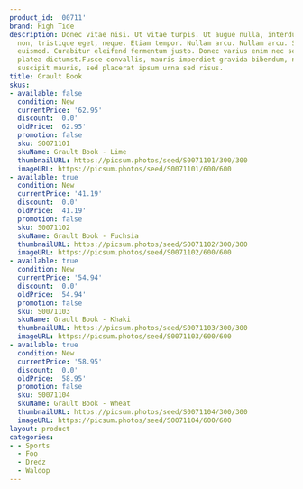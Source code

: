 ```yaml
---
product_id: '00711'
brand: High Tide
description: Donec vitae nisi. Ut vitae turpis. Ut augue nulla, interdum at, adipiscing
  non, tristique eget, neque. Etiam tempor. Nullam arcu. Nullam arcu. Suspendisse
  euismod. Curabitur eleifend fermentum justo. Donec varius enim nec sem. In hac habitasse
  platea dictumst.Fusce convallis, mauris imperdiet gravida bibendum, nisl turpis
  suscipit mauris, sed placerat ipsum urna sed risus.
title: Grault Book
skus:
- available: false
  condition: New
  currentPrice: '62.95'
  discount: '0.0'
  oldPrice: '62.95'
  promotion: false
  sku: S0071101
  skuName: Grault Book - Lime
  thumbnailURL: https://picsum.photos/seed/S0071101/300/300
  imageURL: https://picsum.photos/seed/S0071101/600/600
- available: true
  condition: New
  currentPrice: '41.19'
  discount: '0.0'
  oldPrice: '41.19'
  promotion: false
  sku: S0071102
  skuName: Grault Book - Fuchsia
  thumbnailURL: https://picsum.photos/seed/S0071102/300/300
  imageURL: https://picsum.photos/seed/S0071102/600/600
- available: true
  condition: New
  currentPrice: '54.94'
  discount: '0.0'
  oldPrice: '54.94'
  promotion: false
  sku: S0071103
  skuName: Grault Book - Khaki
  thumbnailURL: https://picsum.photos/seed/S0071103/300/300
  imageURL: https://picsum.photos/seed/S0071103/600/600
- available: true
  condition: New
  currentPrice: '58.95'
  discount: '0.0'
  oldPrice: '58.95'
  promotion: false
  sku: S0071104
  skuName: Grault Book - Wheat
  thumbnailURL: https://picsum.photos/seed/S0071104/300/300
  imageURL: https://picsum.photos/seed/S0071104/600/600
layout: product
categories:
- - Sports
  - Foo
  - Dredz
  - Waldop
---
```

